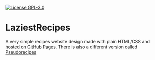 [![License GPL-3.0](https://img.shields.io/github/license/Stelvey/LaziestRecipes)](LICENSE)

# LaziestRecipes
A very simple recipes website design made with plain HTML/CSS and [hosted on GitHub Pages](https://stelvey.github.io/LaziestRecipes).
There is also a different version called [Pseudorecipes](https://github.com/Stelvey/Pseudorecipes)
